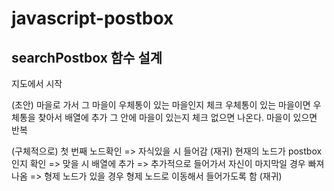 # javascript-postbox

## searchPostbox 함수 설계

지도에서 시작

(초안)
마을로 가서 그 마을이 우체통이 있는 마을인지 체크
우체통이 있는 마을이면 우체통을 찾아서 배열에 추가
그 안에 마을이 있는지 체크 없으면 나온다.
마을이 있으면 반복

(구체적으로)
첫 번째 노드확인 => 자식있을 시 들어감 (재귀)
현재의 노드가 postbox인지 확인 => 맞을 시 배열에 추가
=> 추가적으로 들어가서 자신이 마지막일 경우 빠져나옴
=> 형제 노드가 있을 경우 형제 노드로 이동해서 들어가도록 함 (재귀)
